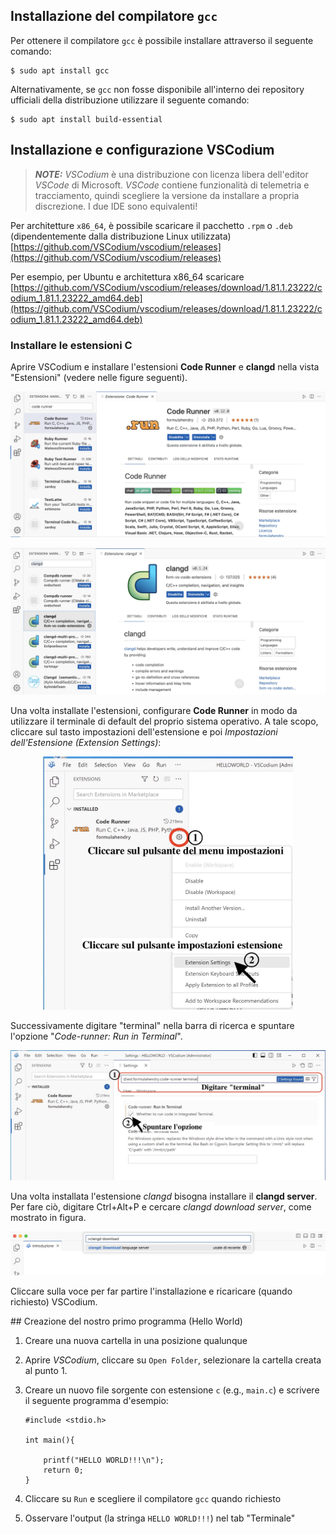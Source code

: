 ## Installazione del compilatore ``gcc``

Per ottenere il compilatore ``gcc`` è possibile installare attraverso il seguente comando:

```
$ sudo apt install gcc
```
Alternativamente, se ``gcc`` non fosse disponibile all'interno dei repository ufficiali della distribuzione utilizzare il seguente comando:

```
$ sudo apt install build-essential
```

## Installazione e configurazione VSCodium 

> **_NOTE:_**  *VSCodium* è una distribuzione con licenza libera dell'editor *VSCode* di Microsoft. *VSCode* contiene funzionalità di telemetria e tracciamento, quindi scegliere la versione da installare a propria discrezione. I due IDE sono equivalenti!

Per architetture ``x86_64``, è possibile scaricare il pacchetto ``.rpm`` o ``.deb`` (dipendentemente dalla distribuzione Linux utilizzata) [https://github.com/VSCodium/vscodium/releases](https://github.com/VSCodium/vscodium/releases) 

Per esempio, per Ubuntu e architettura x86_64 scaricare [https://github.com/VSCodium/vscodium/releases/download/1.81.1.23222/codium_1.81.1.23222_amd64.deb](https://github.com/VSCodium/vscodium/releases/download/1.81.1.23222/codium_1.81.1.23222_amd64.deb)

### Installare le estensioni C

Aprire VSCodium e installare l'estensioni **Code Runner** e **clangd** nella vista "Estensioni" (vedere nelle figure seguenti).

![code-runner-extension](code-runner-extension.jpg)

![clangd-extension](clangd-extension.jpg)

Una volta installate l'estensioni, configurare **Code Runner** in modo da utilizzare il terminale di default del proprio sistema operativo. A tale scopo, cliccare sul tasto impostazioni dell'estensione e poi *Impostazioni dell'Estensione (Extension Settings)*:

<p align="center">

<img src="code-runner-extension_terminal_1.jpg" alt="drawing" width="400"/>

</p>

Successivamente digitare "terminal" nella barra di ricerca e spuntare l'opzione "*Code-runner: Run in Terminal*".

<p align="center">

<img src="code-runner-extension_terminal_2.jpg" alt="drawing"/>

</p>

Una volta installata l'estensione *clangd* bisogna installare il **clangd server**. Per fare ciò, digitare Ctrl+Alt+P e cercare *clangd download server*, come mostrato in figura.

<p align="center">

<img src="clangd-extension_2.jpg" alt="drawing"/>

</p>


Cliccare sulla voce per far partire l'installazione e ricaricare (quando richiesto) VSCodium. 


## Creazione del nostro primo programma (Hello World)

1. Creare una nuova cartella in una posizione qualunque
2. Aprire *VSCodium*, cliccare su ``Open Folder``, selezionare la cartella creata al punto 1.
3. Creare un nuovo file sorgente con estensione ``c`` (e.g., ``main.c``) e scrivere il seguente programma d'esempio:

	```[c]
	#include <stdio.h>
	
	int main(){
	
		printf("HELLO WORLD!!!\n");
		return 0;
	}
	```

4. Cliccare su ``Run`` e scegliere il compilatore ``gcc`` quando richiesto
5. Osservare l'output (la stringa ``HELLO WORLD!!!``) nel tab "Terminale"



